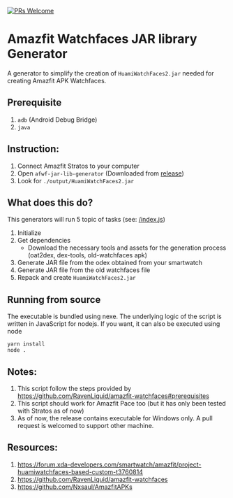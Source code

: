 [![PRs Welcome](https://img.shields.io/badge/PRs-welcome-brightgreen.svg?style=flat-square)](http://makeapullrequest.com)

# Amazfit Watchfaces JAR library Generator
A generator to simplify the creation of `HuamiWatchFaces2.jar` needed for creating Amazfit APK Watchfaces.

## Prerequisite
1. `adb` (Android Debug Bridge)
2. `java`

## Instruction:
1. Connect Amazfit Stratos to your computer
2. Open `afwf-jar-lib-generator` (Downloaded from [release](https://github.com/amoshydra/afwf-jar-lib-generator/releases/latest))
3. Look for `./output/HuamiWatchFaces2.jar`

## What does this do?
This generators will run 5 topic of tasks (see: [/index.js](https://github.com/amoshydra/afwf-jar-lib-generator/blob/master/index.js#L8-L14))
1. Initialize
2. Get dependencies
    - Download the necessary tools and assets for the generation process (oat2dex, dex-tools, old-watchfaces apk)
3. Generate JAR file from the odex obtained from your smartwatch
4. Generate JAR file from the old watchfaces file
5. Repack and create `HuamiWatchFaces2.jar`

## Running from source
The executable is bundled using nexe. The underlying logic of the script is written in JavaScript for nodejs. If you want, it can also be executed using node  

```shell
yarn install
node .
```

## Notes:
1. This script follow the steps provided by https://github.com/RavenLiquid/amazfit-watchfaces#prerequisites
2. This script should work for Amazfit Pace too (but it has only been tested with Stratos as of now)  
3. As of now, the release contains executable for Windows only. A pull request is welcomed to support other machine.

## Resources:
1. https://forum.xda-developers.com/smartwatch/amazfit/project-huamiwatchfaces-based-custom-t3760814
2. https://github.com/RavenLiquid/amazfit-watchfaces
3. https://github.com/Nxsaul/AmazfitAPKs

